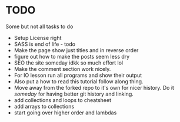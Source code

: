 # TODO

Some but not all tasks to do

* Setup License right
* SASS is end of life - todo
* Make the page show just titles and in reverse order
* figure out how to make the posts seem less dry
* SEO the site someday idkk so much effort lol 
* Make the comment section work nicely. 
* For IO lesson run all programs and show their output
* Also put a how to read this tutorial follow along thing. 
* Move away from the forked repo to it's own for nicer history. Do it *someday* for having better git history and linking. 
* add collections and loops to cheatsheet
* add arrays to collections
* start going over higher order and lambdas
